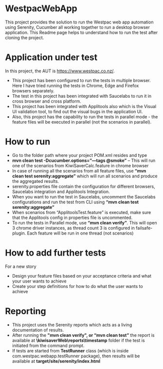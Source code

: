 # WestpacWebApp
This project provides the solution to run the Westpac web app automation using Serenity, Cucumber all working together to run a desktop browser application.
This Readme page helps to understand how to run the test after cloning the project.
# Application under test
In this project, the AUT is https://www.westpac.co.nz/. 
- This project has been configured to run the tests in multiple browser. Here I have tried running the tests in Chrome, Edge and Firefox browsers separately.
- The test in this project has been integrated with Saucelabs to run it in cross browser and cross platform.
- This project has been integrated with Applitools also which is the Visual UI validation tool, to find out the visual bugs in the application UI.
- Also, this project has the capability to run the tests in parallel mode - the feature files will be executed in parallel (not the scenarios in parallel).
# How to run
-	Go to the folder path where your project POM.xml resides and type
-	**mvn clean test -Dcucumber.options=”—tags @smoke”** – This will run one of the scenarios from KiwiSaverCalc.feature in chrome browser
-	In case of running all the scenarios from all feature files, use **“mvn clean test serenity:aggregate”** which will run all scenarios and produce the aggregated results.
-	serenity.properties file contain the configuration for different browsers, Saucelabs integration and Applitools Integration.
-	When you want to run the test in Saucelabs, uncomment the Saucelabs configurations and run the test from CLI using **“mvn clean test serenity:aggregate”**
-	When scenarios from “ApplitoolsTest.feature” is executed, make sure that the Applitools config in properties file is uncommented.
-	To run the tests in Parallel mode, use **“mvn clean verify”**. This will open 3 chrome driver instances, as thread count 3 is configured in failsafe-plugin. Each feature will be run in one thread (not scenarios)
# How to add further tests
For a new story
-	Design your feature files based on your acceptance criteria and what your user wants to achieve
-	Create your step definitions for how to do what the user wants to achieve
# Reporting
- This project uses the Serenity reports which acts as a living documentation of results.
- After running the **"mvn clean verify", or “mvn clean test”** the report is available at **\kiwisaverWeb\reports\timestamp** folder if the test is initiated from the command prompt.
- If tests are started from **TestRunner** class (which is inside com.westpac.webapp.testRunner package), then results will be available at **target/site/serenity/index.html**
